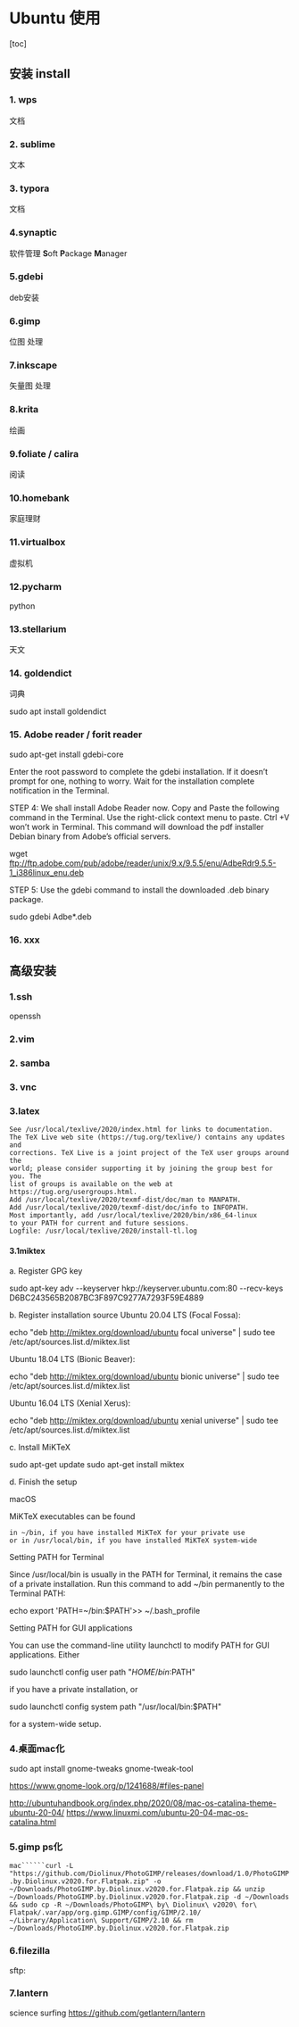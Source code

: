 # Ubuntu 使用

[toc]

## 安装 install 

### 1. wps 

文档

### 2. sublime

文本

### 3. typora

文档

### 4.synaptic 

软件管理 **S**oft **P**ackage **M**anager

### 5.gdebi

deb安装

### 6.gimp

位图 处理

### 7.inkscape

矢量图 处理

### 8.krita

绘画

### 9.foliate / calira

阅读

### 10.homebank

家庭理财

### 11.virtualbox

虚拟机

### 12.pycharm

python

### 13.stellarium

天文

### 14. goldendict

词典

sudo apt install goldendict

### 15. Adobe reader / forit reader

sudo apt-get install gdebi-core

Enter the root password to complete the gdebi installation. If it doesn’t prompt for one, nothing to worry. Wait for the installation complete notification in the Terminal.

STEP 4: We shall install Adobe Reader now. Copy and Paste the following command in the Terminal. Use the right-click context menu to paste. Ctrl +V won’t work in Terminal. This command will download the pdf installer Debian binary from Adobe’s official servers.

wget ftp://ftp.adobe.com/pub/adobe/reader/unix/9.x/9.5.5/enu/AdbeRdr9.5.5-1_i386linux_enu.deb

STEP 5: Use the gdebi command to install the downloaded .deb binary package.

sudo gdebi Adbe*.deb

### 16. xxx





## 高级安装 

### 1.ssh

openssh



### 2.vim



### 2. samba



### 3. vnc



### 3.latex

```
See /usr/local/texlive/2020/index.html for links to documentation.
The TeX Live web site (https://tug.org/texlive/) contains any updates and
corrections. TeX Live is a joint project of the TeX user groups around the
world; please consider supporting it by joining the group best for you. The
list of groups is available on the web at https://tug.org/usergroups.html.
Add /usr/local/texlive/2020/texmf-dist/doc/man to MANPATH.
Add /usr/local/texlive/2020/texmf-dist/doc/info to INFOPATH.
Most importantly, add /usr/local/texlive/2020/bin/x86_64-linux
to your PATH for current and future sessions.
Logfile: /usr/local/texlive/2020/install-tl.log

```

#### 3.1miktex


a. Register GPG key

sudo apt-key adv --keyserver hkp://keyserver.ubuntu.com:80 --recv-keys D6BC243565B2087BC3F897C9277A7293F59E4889

b. Register installation source
Ubuntu 20.04 LTS (Focal Fossa):

echo "deb http://miktex.org/download/ubuntu focal universe" | sudo tee /etc/apt/sources.list.d/miktex.list

Ubuntu 18.04 LTS (Bionic Beaver):

echo "deb http://miktex.org/download/ubuntu bionic universe" | sudo tee /etc/apt/sources.list.d/miktex.list

Ubuntu 16.04 LTS (Xenial Xerus):

echo "deb http://miktex.org/download/ubuntu xenial universe" | sudo tee /etc/apt/sources.list.d/miktex.list

c. Install MiKTeX

sudo apt-get update
sudo apt-get install miktex

d. Finish the setup



macOS

MiKTeX executables can be found

    in ~/bin, if you have installed MiKTeX for your private use
    or in /usr/local/bin, if you have installed MiKTeX system-wide

Setting PATH for Terminal

Since /usr/local/bin is usually in the PATH for Terminal, it remains the case of a private installation. Run this command to add ~/bin permanently to the Terminal PATH:

echo export 'PATH=~/bin:$PATH'>> ~/.bash_profile

Setting PATH for GUI applications

You can use the command-line utility launchctl to modify PATH for GUI applications. Either

sudo launchctl config user path "$HOME/bin:$PATH"

if you have a private installation, or

sudo launchctl config system path "/usr/local/bin:$PATH"

for a system-wide setup.




### 4.桌面mac化

sudo apt install gnome-tweaks gnome-tweak-tool



https://www.gnome-look.org/p/1241688/#files-panel



http://ubuntuhandbook.org/index.php/2020/08/mac-os-catalina-theme-ubuntu-20-04/ 
https://www.linuxmi.com/ubuntu-20-04-mac-os-catalina.html

### 5.gimp ps化

```mac``````curl -L "https://github.com/Diolinux/PhotoGIMP/releases/download/1.0/PhotoGIMP.by.Diolinux.v2020.for.Flatpak.zip" -o ~/Downloads/PhotoGIMP.by.Diolinux.v2020.for.Flatpak.zip && unzip ~/Downloads/PhotoGIMP.by.Diolinux.v2020.for.Flatpak.zip -d ~/Downloads && sudo cp -R ~/Downloads/PhotoGIMP\ by\ Diolinux\ v2020\ for\ Flatpak/.var/app/org.gimp.GIMP/config/GIMP/2.10/ ~/Library/Application\ Support/GIMP/2.10 && rm ~/Downloads/PhotoGIMP.by.Diolinux.v2020.for.Flatpak.zip```

### 6.filezilla

sftp:

### 7.lantern

science surfing
https://github.com/getlantern/lantern

